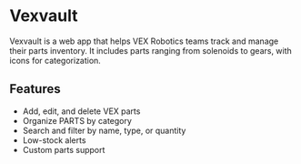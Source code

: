 # Vexvault
Vexvault is a web app that helps VEX Robotics teams track and manage their parts inventory. It includes parts ranging from solenoids to gears, with icons for categorization.

## Features
- Add, edit, and delete VEX parts
- Organize PARTS by category
- Search and filter by name, type, or quantity
- Low-stock alerts
- Custom parts support



